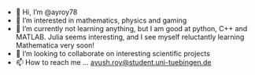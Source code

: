 - 👋 Hi, I’m @ayroy78
- 👀 I’m interested in mathematics, physics and gaming
- 🌱 I’m currently not learning anything, but I am good at python, C++ and MATLAB. Julia seems interesting, and I see myself reluctantly learning Mathematica very soon!
- 💞️ I’m looking to collaborate on interesting scientific projects 
- 📫 How to reach me ... ayush.roy@student.uni-tuebingen.de

<!---
ayroy78/ayroy78 is a ✨ special ✨ repository because its `README.md` (this file) appears on your GitHub profile.
You can click the Preview link to take a look at your changes.
--->
